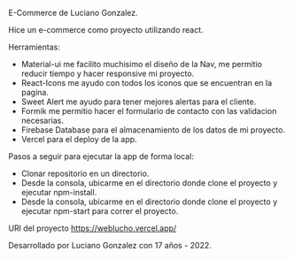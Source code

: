 E-Commerce de Luciano Gonzalez.

Hice un e-commerce como proyecto utilizando react.

Herramientas:
- Material-ui me facilito muchisimo el diseño de la Nav, me permitio reducir tiempo y hacer responsive mi proyecto.
- React-Icons me ayudo con todos los iconos que se encuentran en la pagina.
- Sweet Alert me ayudo para tener mejores alertas para el cliente.
- Formik me permitio hacer el formulario de contacto con las validacion necesarias.
- Firebase Database para el almacenamiento de los datos de mi proyecto.
- Vercel para el deploy de la app.

Pasos a seguir para ejecutar la app de forma local:
- Clonar repositorio en un directorio.
- Desde la consola, ubicarme en el directorio donde clone el proyecto y ejecutar npm-install.
- Desde la consola, ubicarme en el directorio donde clone el proyecto y ejecutar npm-start para correr el proyecto.
  
URl del proyecto https://weblucho.vercel.app/

Desarrollado por Luciano Gonzalez con 17 años - 2022.
